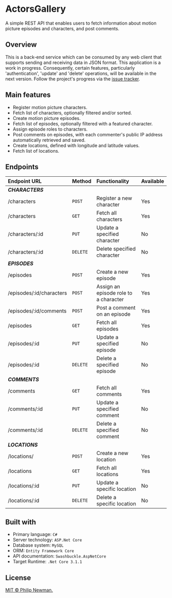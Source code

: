 # ActorsGallery
A simple REST API that enables users to fetch information about motion picture episodes and characters, and post comments.


## Overview
This is a back-end service which can be consumed by any web client that supports sending and receiving data in JSON format. 
This application is a work in progress. Consequently, certain features, particularly 'authentication', 'update' and 'delete' operations, will be available in the next version. Follow the project's progress via the [issue tracker](https://github.com/Philipeano/ActorsGallery/projects/1).



## Main features
- Register motion picture characters.
- Fetch list of characters, optionally filtered and/or sorted.
- Create motion picture episodes.
- Fetch list of episodes, optionally filtered with a featured character.
- Assign episode roles to characters. 
- Post comments on episodes, with each commenter's public IP address automatically retrieved and saved.
- Create locations, defined with longitude and latitude values.
- Fetch list of locations.



## Endpoints

| Endpoint URL       | Method    | Functionality   | Available |
| :----------------- | :------------- | :-------------- | :-------------- |
|**_CHARACTERS_**           |        |                               |		|
| /characters      | ```POST```   | Register a new character    |  	Yes	|
| /characters               | ```GET```    | Fetch all characters    |	Yes	|  
| /characters/:id       | ```PUT```    | Update a specified character    |	No	|
| /characters/:id       | ```DELETE``` | Delete specified character    |	No	|
|**_EPISODES_**          |        |                               |
| /episodes              | ```POST```    | Create a new episode |  	Yes	|
| /episodes/:id/characters              | ```POST```    | Assign an episode role to a character |  	Yes	|
| /episodes/:id/comments              | ```POST```    | Post a comment on an episode |  	Yes	|
| /episodes              | ```GET```    | Fetch all episodes |  	Yes	|
| /episodes/:id     | ```PUT```    | Update a specified episode |	No	|
| /episodes/:id     | ```DELETE``` | Delete a specified episode |	No	|
|**_COMMENTS_**                              |        |                               |
| /comments                                  | ```GET```    | Fetch all comments |  	Yes	|
| /comments/:id     | ```PUT```    | Update a specified comment |	No	|
| /comments/:id     | ```DELETE``` | Delete a specified comment |	No	|
|**_LOCATIONS_**                              |        |                               |
| /locations/  | ```POST```    | Create a new location |	Yes	|
| /locations                  | ```GET```    | Fetch all locations |  	Yes	|
| /locations/:id  | ```PUT```    | Update a specific location |	No	|
| /locations/:id  | ```DELETE``` | Delete a specific location |	No	|



## Built with

- Primary language: ```C#``` 
- Server technology: ```ASP.Net Core```
- Database system: ```MySQL```
- ORM: ```Entity Framework Core```
- API documentation: ```Swashbuckle.AspNetCore```
- Target Runtime: ```.Net Core 3.1.1```



## License
[MIT © Philip Newman.](https://opensource.org/licenses/MIT)
